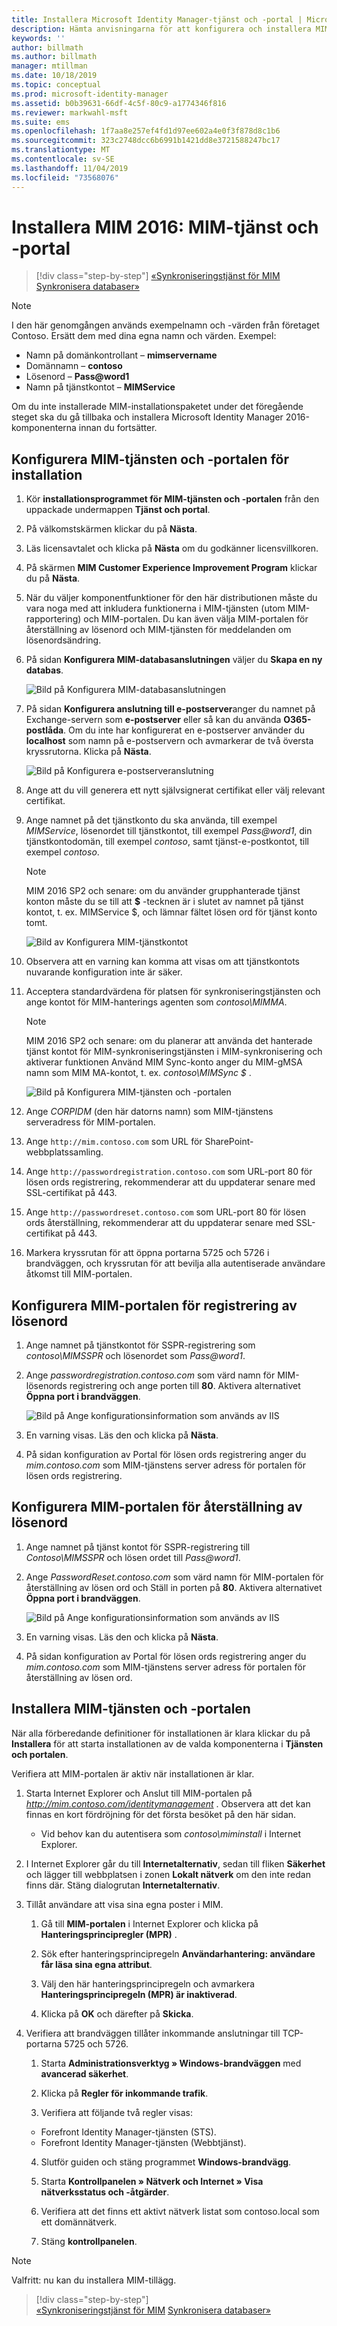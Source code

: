 ```yaml
---
title: Installera Microsoft Identity Manager-tjänst och -portal | Microsoft Docs
description: Hämta anvisningarna för att konfigurera och installera MIM-tjänsten och -portalen för Microsoft Identity Manager 2016
keywords: ''
author: billmath
ms.author: billmath
manager: mtillman
ms.date: 10/18/2019
ms.topic: conceptual
ms.prod: microsoft-identity-manager
ms.assetid: b0b39631-66df-4c5f-80c9-a1774346f816
ms.reviewer: markwahl-msft
ms.suite: ems
ms.openlocfilehash: 1f7aa8e257ef4fd1d97ee602a4e0f3f878d8c1b6
ms.sourcegitcommit: 323c2748dcc6b6991b1421dd8e3721588247bc17
ms.translationtype: MT
ms.contentlocale: sv-SE
ms.lasthandoff: 11/04/2019
ms.locfileid: "73568076"
---
```

# <a name="install-mim-2016-mim-service-and-portal"></a>Installera MIM 2016: MIM-tjänst och -portal

> [!div class="step-by-step"]
> [«Synkroniseringstjänst för MIM](install-mim-sync.md)
> [Synkronisera databaser»](install-mim-sync-ad-service.md)
 
> [!NOTE]
> I den här genomgången används exempelnamn och -värden från företaget Contoso. Ersätt dem med dina egna namn och värden. Exempel:
> - Namn på domänkontrollant – **mimservername**
> - Domännamn – **contoso**
> - Lösenord – <strong>Pass@word1</strong>
> - Namn på tjänstkontot – **MIMService**

Om du inte installerade MIM-installationspaketet under det föregående steget ska du gå tillbaka och installera Microsoft Identity Manager 2016-komponenterna innan du fortsätter.


## <a name="configure-mim-service-and-portal-for-installation"></a>Konfigurera MIM-tjänsten och -portalen för installation

1. Kör **installationsprogrammet för MIM-tjänsten och -portalen** från den uppackade undermappen **Tjänst och portal**.

2. På välkomstskärmen klickar du på **Nästa**.

3. Läs licensavtalet och klicka på **Nästa** om du godkänner licensvillkoren.

4. På skärmen **MIM Customer Experience Improvement Program** klickar du på **Nästa**.

5. När du väljer komponentfunktioner för den här distributionen måste du vara noga med att inkludera funktionerna i MIM-tjänsten (utom MIM-rapportering) och MIM-portalen. Du kan även välja MIM-portalen för återställning av lösenord och MIM-tjänsten för meddelanden om lösenordsändring.

6. På sidan **Konfigurera MIM-databasanslutningen** väljer du **Skapa en ny databas**.

    ![Bild på Konfigurera MIM-databasanslutningen](media/install-mim-service-portal/MIM_Install10.png)

7. På sidan **Konfigurera anslutning till e-postserver**anger du namnet på Exchange-servern som **e-postserver** eller så kan du använda **O365-postlåda**. Om du inte har konfigurerat en e-postserver använder du **localhost** som namn på e-postservern och avmarkerar de två översta kryssrutorna. Klicka på **Nästa**.

    ![Bild på Konfigurera e-postserveranslutning](media/install-mim-service-portal/MIM_Install11.png)

8. Ange att du vill generera ett nytt självsignerat certifikat eller välj relevant certifikat.

9. Ange namnet på det tjänstkonto du ska använda, till exempel *MIMService*, lösenordet till tjänstkontot, till exempel <em>Pass@word1</em>, din tjänstkontodomän, till exempel *contoso*, samt tjänst-e-postkontot, till exempel *contoso*.
    >[!NOTE]
    >MIM 2016 SP2 och senare: om du använder grupphanterade tjänst konton måste du se till att **$** -tecknen är i slutet av namnet på tjänst kontot, t. ex. MIMService $, och lämnar fältet lösen ord för tjänst konto tomt.

    ![Bild av Konfigurera MIM-tjänstkontot](media/install-mim-service-portal/MIM_Install12.png)

10. Observera att en varning kan komma att visas om att tjänstkontots nuvarande konfiguration inte är säker.

11. Acceptera standardvärdena för platsen för synkroniseringstjänsten och ange kontot för MIM-hanterings agenten som *contoso\MIMMA*.
    >[!NOTE]
    >MIM 2016 SP2 och senare: om du planerar att använda det hanterade tjänst kontot för MIM-synkroniseringstjänsten i MIM-synkronisering och aktiverar funktionen Använd MIM Sync-konto anger du MIM-gMSA namn som MIM MA-kontot, t. ex. *contoso\MIMSync $* .

    ![Bild på Konfigurera MIM-tjänsten och -portalen](media/install-mim-service-portal/MIM_Install13.png)

12. Ange *CORPIDM* (den här datorns namn) som MIM-tjänstens serveradress för MIM-portalen.

13. Ange `http://mim.contoso.com` som URL för SharePoint-webbplatssamling.

14. Ange `http://passwordregistration.contoso.com` som URL-port 80 för lösen ords registrering, rekommenderar att du uppdaterar senare med SSL-certifikat på 443.

15. Ange `http://passwordreset.contoso.com` som URL-port 80 för lösen ords återställning, rekommenderar att du uppdaterar senare med SSL-certifikat på 443.

16. Markera kryssrutan för att öppna portarna 5725 och 5726 i brandväggen, och kryssrutan för att bevilja alla autentiserade användare åtkomst till MIM-portalen.

## <a name="configure-mim-password-registration-portal"></a>Konfigurera MIM-portalen för registrering av lösenord

1. Ange namnet på tjänstkontot för SSPR-registrering som *contoso\MIMSSPR* och lösenordet som <em>Pass@word1</em>.

2. Ange *passwordregistration.contoso.com* som värd namn för MIM-lösenords registrering och ange porten till **80**. Aktivera alternativet **Öppna port i brandväggen**.

   ![Bild på Ange konfigurationsinformation som används av IIS](media/install-mim-service-portal/MIM_Install14.png)

3. En varning visas. Läs den och klicka på **Nästa**.

4. På sidan konfiguration av Portal för lösen ords registrering anger du *mim.contoso.com* som MIM-tjänstens server adress för portalen för lösen ords registrering.

## <a name="configure-mim-password-reset-portal"></a>Konfigurera MIM-portalen för återställning av lösenord

1. Ange namnet på tjänst kontot för SSPR-registrering till *Contoso\MIMSSPR* och lösen ordet till <em>Pass@word1</em>.

2. Ange *PasswordReset.contoso.com* som värd namn för MIM-portalen för återställning av lösen ord och Ställ in porten på **80**. Aktivera alternativet **Öppna port i brandväggen**.

   ![Bild på Ange konfigurationsinformation som används av IIS](media/install-mim-service-portal/MIM_Install15.png)

3. En varning visas. Läs den och klicka på **Nästa**.

4. På sidan konfiguration av Portal för lösen ords registrering anger du *mim.contoso.com* som MIM-tjänstens server adress för portalen för återställning av lösen ord.

## <a name="install-mim-service-and-portal"></a>Installera MIM-tjänsten och -portalen

När alla förberedande definitioner för installationen är klara klickar du på **Installera** för att starta installationen av de valda komponenterna i **Tjänsten och portalen**.

Verifiera att MIM-portalen är aktiv när installationen är klar.

1. Starta Internet Explorer och Anslut till MIM-portalen på *http://mim.contoso.com/identitymanagement* . Observera att det kan finnas en kort fördröjning för det första besöket på den här sidan.
    - Vid behov kan du autentisera som *contoso\miminstall* i Internet Explorer.

2. I Internet Explorer går du till **Internetalternativ**, sedan till fliken **Säkerhet** och lägger till webbplatsen i zonen **Lokalt nätverk** om den inte redan finns där.  Stäng dialogrutan **Internetalternativ**.

3. Tillåt användare att visa sina egna poster i MIM.

    1.  Gå till **MIM-portalen** i Internet Explorer och klicka på **Hanteringsprincipregler (MPR)** .

    2.  Sök efter hanteringsprincipregeln **Användarhantering: användare får läsa sina egna attribut**.

    3.  Välj den här hanteringsprincipregeln och avmarkera **Hanteringsprincipregeln (MPR) är inaktiverad**.

    4.  Klicka på **OK** och därefter på **Skicka**.

4.  Verifiera att brandväggen tillåter inkommande anslutningar till TCP-portarna 5725 och 5726.

    1.  Starta **Administrationsverktyg » Windows-brandväggen** med **avancerad säkerhet**.

    2.  Klicka på **Regler för inkommande trafik**.

    3.  Verifiera att följande två regler visas:

    -   Forefront Identity Manager-tjänsten (STS).
    -   Forefront Identity Manager-tjänsten (Webbtjänst).

    4.  Slutför guiden och stäng programmet **Windows-brandvägg**.

    5.  Starta **Kontrollpanelen » Nätverk och Internet » Visa nätverksstatus och -åtgärder**.

    6.  Verifiera att det finns ett aktivt nätverk listat som contoso.local som ett domännätverk.

    7.  Stäng **kontrollpanelen**.

> [!NOTE]
> Valfritt: nu kan du installera MIM-tillägg.
 
> [!div class="step-by-step"]  
> [«Synkroniseringstjänst för MIM](install-mim-sync.md)
> [Synkronisera databaser»](install-mim-sync-ad-service.md)
